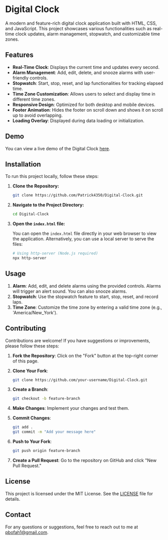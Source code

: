 # Digital Clock

A modern and feature-rich digital clock application built with HTML, CSS, and JavaScript. This project showcases various functionalities such as real-time clock updates, alarm management, stopwatch, and customizable time zones.

## Features

- **Real-Time Clock**: Displays the current time and updates every second.
- **Alarm Management**: Add, edit, delete, and snooze alarms with user-friendly controls.
- **Stopwatch**: Start, stop, reset, and lap functionalities for tracking elapsed time.
- **Time Zone Customization**: Allows users to select and display time in different time zones.
- **Responsive Design**: Optimized for both desktop and mobile devices.
- **Footer Animation**: Hides the footer on scroll down and shows it on scroll up to avoid overlapping.
- **Loading Overlay**: Displayed during data loading or initialization.

## Demo

You can view a live demo of the Digital Clock [here](https://patrick4350.github.io/Digital-Clock/).

## Installation

To run this project locally, follow these steps:

1. **Clone the Repository:**

   ```bash
   git clone https://github.com/Patrick4350/Digital-Clock.git
   ```

2. **Navigate to the Project Directory:**

   ```bash
   cd Digital-Clock
   ```

3. **Open the `index.html` file:**

   You can open the `index.html` file directly in your web browser to view the application. Alternatively, you can use a local server to serve the files:

   ```bash
   # Using http-server (Node.js required)
   npx http-server
   ```

## Usage

1. **Alarm**: Add, edit, and delete alarms using the provided controls. Alarms will trigger an alert sound. You can also snooze alarms.
2. **Stopwatch**: Use the stopwatch feature to start, stop, reset, and record laps.
3. **Time Zone**: Customize the time zone by entering a valid time zone (e.g., 'America/New_York').

## Contributing

Contributions are welcome! If you have suggestions or improvements, please follow these steps:

1. **Fork the Repository**: Click on the "Fork" button at the top-right corner of this page.
2. **Clone Your Fork**: 

   ```bash
   git clone https://github.com/your-username/Digital-Clock.git
   ```

3. **Create a Branch**: 

   ```bash
   git checkout -b feature-branch
   ```

4. **Make Changes**: Implement your changes and test them.
5. **Commit Changes**: 

   ```bash
   git add .
   git commit -m "Add your message here"
   ```

6. **Push to Your Fork**:

   ```bash
   git push origin feature-branch
   ```

7. **Create a Pull Request**: Go to the repository on GitHub and click "New Pull Request."

## License

This project is licensed under the MIT License. See the [LICENSE](LICENSE) file for details.

## Contact

For any questions or suggestions, feel free to reach out to me at pbofah1@gmail.com.
